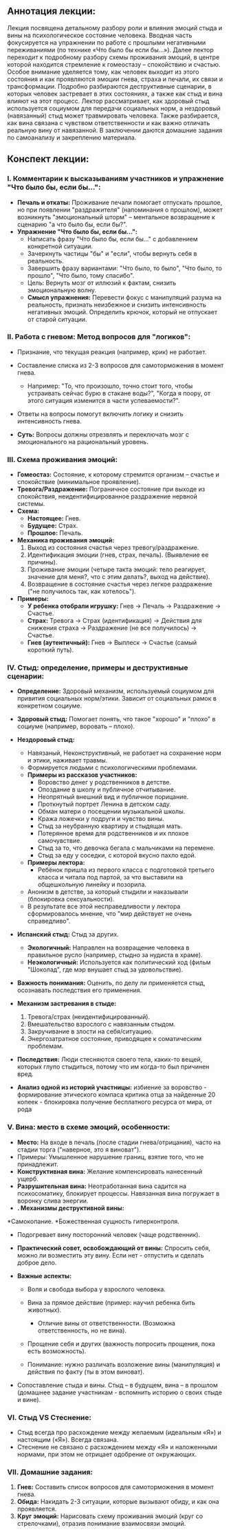 ## Аннотация лекции:

Лекция посвящена детальному разбору роли и влияния эмоций стыда и вины на психологическое состояние человека. Вводная часть фокусируется на упражнении по работе с прошлыми негативными переживаниями (по технике «Что было бы если бы...»). Далее лектор переходит к подробному разбору схемы проживания эмоций, в центре которой находится стремление к гомеостазу – спокойствию и счастью. Особое внимание уделяется тому, как человек выходит из этого состояния и как проявляются эмоции гнева, страха и печали, их связи и трансформации. Подробно разбираются деструктивные сценарии, в которых человек застревает в этих состояниях, а также как стыд и вина влияют на этот процесс. Лектор рассматривает, как здоровый стыд используется социумом для передачи социальных норм, а нездоровый (навязанный) стыд может травмировать человека. Также разбирается, как вина связана с чувством ответственности и как важно отличать реальную вину от навязанной. В заключении даются домашние задания по самоанализу и закреплению материала.

## Конспект лекции:

### I. Комментарии к высказываниям участников и упражнение "Что было бы, если бы...":

*   **Печаль и откаты:** Проживание печали помогает отпускать прошлое, но при появлении "раздражителя" (напоминания о прошлом), может возникнуть "эмоциональный шторм" – ментальное возвращение к сценарию "а что было бы, если бы?".
*   **Упражнение "Что было бы, если бы...":**
    *   Написать фразу "Что было бы, если бы..." с добавлением конкретной ситуации.
    *   Зачеркнуть частицы "бы" и "если", чтобы вернуть себя в реальность.
    *   Завершить фразу вариантами: "Что было, то было", "Что было, то прошло", "Что было, тому спасибо".
    *   Цель: Вернуть мозг от иллюзий к фактам, снизить эмоциональную волну.
    *   **Смысл упражнения:** Перевести фокус с манипуляций разума на реальность, признать неизбежное и снизить интенсивность негативных эмоций. Определить крючок, который не отпускает от старой ситуации.

### II. Работа с гневом: Метод вопросов для "логиков":

*   Признание, что текущая реакция (например, крик) не работает.
*   Составление списка из 2-3 вопросов для самоторможения в момент гнева.

    *   Например: "То, что произошло, точно стоит того, чтобы устраивать сейчас бурю в стакане воды?", "Когда я поору, от этого ситуация изменится в части успеваемости?".
*   Ответы на вопросы помогут включить логику и снизить интенсивность гнева.
*   **Суть:**  Вопросы должны отрезвлять и переключать мозг с эмоционального на рациональный уровень.

### III. Схема проживания эмоций:

*   **Гомеостаз:** Состояние, к которому стремится организм – счастье и спокойствие (минимальное проявление).
*   **Тревога/Раздражение:**  Пограничное состояние при выходе из спокойствия, неидентифицированное раздражение нервной системы.
*   **Схема:**
    *   **Настоящее:** Гнев.
    *   **Будущее:** Страх.
    *   **Прошлое:** Печаль.
*   **Механика проживания эмоций:**
    1.  Выход из состояния счастья через тревогу/раздражение.
    2.  Идентификация эмоции (гнев, страх, печаль). (Выявление ее причины).
    3.  Проживание эмоции (четыре такта эмоций: тело реагирует, значение для меня?, что с этим делать?, выход на действие).
    4.  Возвращение в состояние счастья через легкое раздражение ("не получилось так, как хотелось").
*   **Примеры:**
    *   **У ребенка отобрали игрушку:** Гнев -> Печаль -> Раздражение -> Счастье.
    *   **Страх:** Тревога -> Страх (идентификация) -> Действия для снижения страха -> Раздражение (не все получилось) -> Счастье.
    *   **Гнев (аутентичный):** Гнев -> Выплеск -> Счастье (самый короткий путь).

 ### IV. Стыд: определение, примеры и деструктивные сценарии:

*   **Определение:**  Здоровый механизм, используемый социумом для привития социальных норм/этики. Зависит от социальных рамок в конкретном социуме.
*   **Здоровый стыд:**  Помогает понять, что такое "хорошо" и "плохо" в социуме (например, воровать – плохо).
*   **Нездоровый стыд:**
    *   Навязаный, Неконструктивный, не работает на сохранение норм и этики, наживает травмы.
    *   Формируется людьми с психологическими проблемами.
    *   **Примеры из рассказов участников:**
        *   Воровство денег у родственников в детстве.
        *   Опоздание в школу и публичное отчитывание.
        *   Неопрятный внешний вид и публичное порицание.
        *   Проткнутый портрет Ленина в детском саду.
        *   Обман матери о посещении музыкальной школы.
        *   Кража ложечки у подруги и чувство вины.
        *   Стыд за неубранную квартиру и стыдящая мать.
        *   Потерянное время для родственников и их плохое самочувствие.
        *   Стыд за то, что девочка бегала с мальчиками на перемене.
        *   Стыд за еду у соседки, с которой вкусно пахло едой.
    *   **Примеры лектора:**
        *   Ребёнок пришла из первого класса с подготовкой третьего класса и читала под партой, за что выставили на общешкольную линейку и позорила.
    *   Анонизм в детстве, за который стыдили и наказывали (блокировка сексуальности).
    * В результате все этой несправедливости у лектора сформировалось мнение, что "мир действует не очень справедливо".

*   **Испанский стыд:**  Стыд за других.

    *   **Экологичный:** Направлен на возвращение человека в правильное русло (например, стыдно за нудиста в храме).
    *   **Неэкологичный:** Используется как политический ход (фильм "Шоколад", где мэр внушает стыд за удовольствие).
*   **Важность понимания:**  Оценить, по делу ли применяется стыд, осознавать последствия его применения.
*   **Механизм застревания в стыде:**

    1.  Тревога/страх (неидентифицированный).
    2.  Вмешательство взрослого с навязанным стыдом.
    3.  Закручивание в злости на себя/ситуацию.
    4.  Энергозатратное состояние, приводящее к соматическим проблемам.

*   **Последствия:** Люди стесняются своего тела, каких-то вещей, которых глупо стыдиться, потому что им когда-то был причинен вред.

* **Анализ одной из историй участницы:** избиение за воровство - формирование этического компаса
критика отца за найденные 20 копеек - блокировка получение бесплатного ресурса от мира, от рода

### V. Вина: место в схеме эмоций, особенности:

*   **Место:** На входе в печаль (после стадии гнева/отрицания), часто на стадии торга ("наверное, это я виноват").
*  Примеры: Умышленное нарушение границ, взятие того, что не принадлежит.
*   **Конструктивная вина:** Желание компенсировать нанесенный ущерб.
*   **Разрушительная вина:** Неотработанная вина садится на психосоматику, блокирует процессы. Навязанная вина погружает в воронку слива энергии.
*   **. Механизмы деструктивной вины:**

*Самокопание.
*Божественная сущность гиперконтроля.

*   Подогревает вину посторонний человек (чаще родственник).

*   **Практический совет, освобождающий от вины:** Спросить себя, можно ли возместить эту вину. Если нет - отпустить и сделать доброе дело.
*   **Важные аспекты:**

    *   Воля и свобода выбора у взрослого человека.
    *   Вина за прямое действие (пример: научил ребенка бить животных).

        *   Отличие вины от ответственности. (Возможна ответственность, но не вина).

    *   Прощение себя и других (важность попросить прощения, пока есть возможность).
    *   Понимание: нужно различать возложение вины (манипуляция) и действия по факту (ты в этом виноват).
*   Сопоставление стыда и вины. Стыд – в будущем, вина – в прошлом (домашнее задание участникам - вспомнить историю о своих стыде и вине).

### VI. Стыд VS  Стеснение:

*   Стыд всегда про расхождение между желаемым (идеальным «Я») и настоящим («Я»). Всегда связана.
*   Стеснение не связано с расхождением между «Я» и наложенными нормами, при этом не отрицает одобрение от окружающих.

### VII. Домашние задания:

1.  **Гнев:** Составить список вопросов для самоторможения в момент гнева.
2.  **Обида:** Накидать 2-3 ситуации, которые вызывают обиду, и как она проявляется.
3.  **Круг эмоций:** Нарисовать схему проживания эмоций (круг со стрелочками), отразив понимание взаимосвязи эмоций.